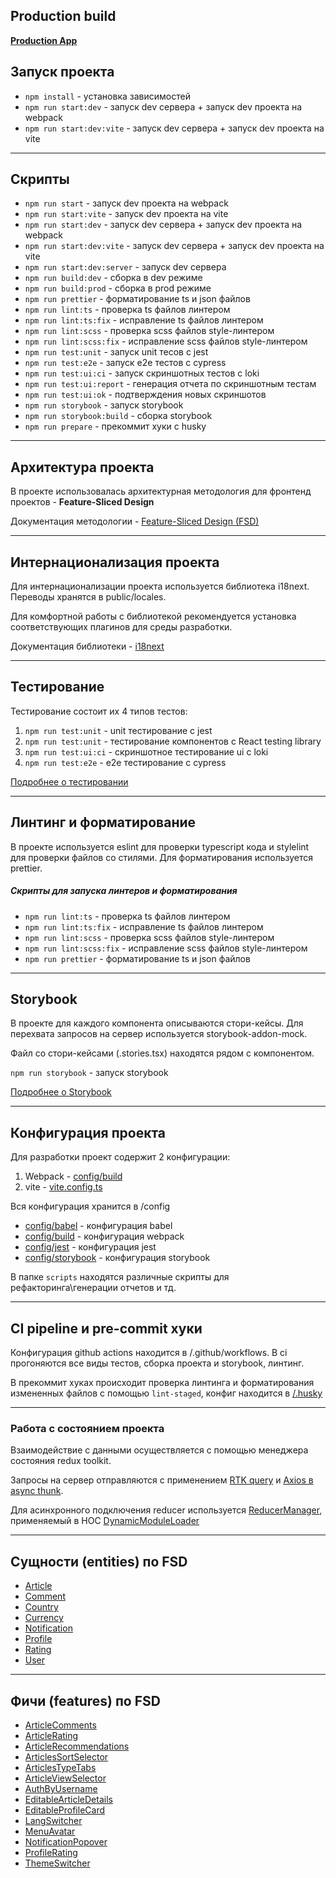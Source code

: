 ## Production build

**[Production App](https://master--boisterous-llama-639751.netlify.app/)**

## Запуск проекта

- `npm install` - установка зависимостей
- `npm run start:dev` - запуск dev сервера + запуск dev проекта на webpack
- `npm run start:dev:vite` - запуск dev сервера + запуск dev проекта на vite

---

## Скрипты

- `npm run start` - запуск dev проекта на webpack
- `npm run start:vite` - запуск dev проекта на vite
- `npm run start:dev` - запуск dev сервера + запуск dev проекта на webpack
- `npm run start:dev:vite` - запуск dev сервера + запуск dev проекта на vite
- `npm run start:dev:server` - запуск dev сервера
- `npm run build:dev` - сборка в dev режиме
- `npm run build:prod` - сборка в prod режиме
- `npm run prettier` - форматирование ts и json файлов
- `npm run lint:ts` - проверка ts файлов линтером
- `npm run lint:ts:fix` - исправление ts файлов линтером
- `npm run lint:scss` - проверка scss файлов style-линтером
- `npm run lint:scss:fix` - исправление scss файлов style-линтером
- `npm run test:unit` - запуск unit тесов с jest
- `npm run test:e2e` - запуск e2e тестов с cypress
- `npm run test:ui:ci` - запуск скриншотных тестов с loki
- `npm run test:ui:report` - генерация отчета по скриншотным тестам
- `npm run test:ui:ok` - подтверждения новых скриншотов
- `npm run storybook` - запуск storybook
- `npm run storybook:build` - сборка storybook
- `npm run prepare` - прекоммит хуки с husky

---

## Архитектура проекта

В проекте использовалась архитектурная методология для фронтенд проектов - **Feature-Sliced Design**

Документация методологии - [Feature-Sliced Design (FSD)](https://feature-sliced.design/ru/docs)

---

## Интернационализация проекта

Для интернационализации проекта используется библиотека i18next.
Переводы хранятся в public/locales.

Для комфортной работы с библиотекой рекомендуется установка соответствующих плагинов для среды разработки.

Документация библиотеки - [i18next](https://react.i18next.com/)

---

## Тестирование

Тестирование состоит их 4 типов тестов:
1) `npm run test:unit` - unit тестирование с jest
2) `npm run test:unit` - тестирование компонентов с React testing library
3) `npm run test:ui:ci` - скриншотное тестирование ui с loki
4) `npm run test:e2e` - e2e тестирование с cypress

[Подробнее о тестировании](./docs/test.md)

---

## Линтинг и форматирование

В проекте используется eslint для проверки typescript кода и stylelint для проверки файлов со стилями.
Для форматирования используется prettier.

##### Скрипты для запуска линтеров и форматирования
- `npm run lint:ts` - проверка ts файлов линтером
- `npm run lint:ts:fix` - исправление ts файлов линтером
- `npm run lint:scss` - проверка scss файлов style-линтером
- `npm run lint:scss:fix` - исправление scss файлов style-линтером
- `npm run prettier` - форматирование ts и json файлов

---

## Storybook

В проекте для каждого компонента описываются стори-кейсы.
Для перехвата запросов на сервер используется storybook-addon-mock.

Файл со стори-кейсами (.stories.tsx) находятся рядом с компонентом.

`npm run storybook` - запуск storybook

[Подробнее о Storybook](./docs/storybook.md)

---

## Конфигурация проекта

Для разработки проект содержит 2 конфигурации:
1. Webpack - [config/build](./config/build)
2. vite - [vite.config.ts](./vite.config.ts)

Вся конфигурация хранится в /config
- [config/babel](./config/babel) - конфигурация babel
- [config/build](./config/build) - конфигурация webpack
- [config/jest](./config/jest) - конфигурация jest
- [config/storybook](./config/storybook) - конфигурация storybook

В папке `scripts` находятся различные скрипты для рефакторинга\генерации отчетов и тд.

---

## CI pipeline и pre-commit хуки

Конфигурация github actions находится в /.github/workflows.
В ci прогоняются все виды тестов, сборка проекта и storybook, линтинг.

В прекоммит хуках происходит проверка линтинга и форматирования измененных файлов с помощью `lint-staged`, конфиг 
находится в [/.husky](./.husky)

---

### Работа с состоянием проекта

Взаимодействие с данными осуществляется с помощью менеджера состояния redux toolkit.

Запросы на сервер отправляются с применением [RTK query](./src/shared/api/rtkApi.ts)
и [Axios в async thunk](./src/shared/api/api.ts).

Для асинхронного подключения reducer используется
[ReducerManager](./src/app/provider/Store/config/reducerManager.ts), применяемый в HOC
[DynamicModuleLoader](./src/shared/lib/components/DynamicModuleLoader/DynamicModuleLoader.tsx)

---

## Сущности (entities) по FSD

- [Article](./src/entities/Article/README.md)
- [Comment](./src/entities/Comment/README.md)
- [Country](./src/entities/Country/README.md)
- [Currency](./src/entities/Currency/README.md)
- [Notification](./src/entities/Notification/README.md)
- [Profile](./src/entities/Profile/README.md)
- [Rating](./src/entities/Rating/README.md)
- [User](./src/entities/User/README.md)

---

## Фичи (features) по FSD

- [ArticleComments](./src/features/ArticleComments/README.md)
- [ArticleRating](./src/features/ArticleRating/README.md)
- [ArticleRecommendations](./src/features/ArticleRecommendations/README.md)
- [ArticlesSortSelector](./src/features/ArticlesSortSelector/README.md)
- [ArticlesTypeTabs](./src/features/ArticlesTypeTabs/README.md)
- [ArticleViewSelector](./src/features/ArticleViewSelector/README.md)
- [AuthByUsername](./src/features/AuthByUsername/README.md)
- [EditableArticleDetails](./src/features/EditableArticleDetails/README.md)
- [EditableProfileCard](./src/features/EditableProfileCard/README.md)
- [LangSwitcher](./src/features/LangSwitcher/README.md)
- [MenuAvatar](./src/features/MenuAvatar/README.md)
- [NotificationPopover](./src/features/NotificationPopover/README.md)
- [ProfileRating](./src/features/ProfileRating/README.md)
- [ThemeSwitcher](./src/features/ThemeSwitcher/README.md)

